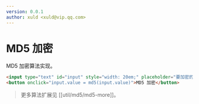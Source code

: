 ```yaml
---
version: 0.0.1
author: xuld <xuld@vip.qq.com>
---
```

# MD5 加密
MD5 加密算法实现。

```html demo hide doc
<input type="text" id="input" style="width: 20em;" placeholder="要加密的内容" />
<button onclick="input.value = md5(input.value)">MD5 加密</button>
```

> 更多算法扩展见 [[util/md5/md5-more]]。